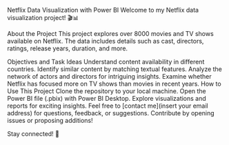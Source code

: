 Netflix Data Visualization with Power BI Welcome to my Netflix data visualization project! 🎬📊

About the Project This project explores over 8000 movies and TV shows available on Netflix. The data includes details such as cast, directors, ratings, release years, duration, and more.

Objectives and Task Ideas Understand content availability in different countries. Identify similar content by matching textual features. Analyze the network of actors and directors for intriguing insights. Examine whether Netflix has focused more on TV shows than movies in recent years. How to Use This Project Clone the repository to your local machine. Open the Power BI file (.pbix) with Power BI Desktop. Explore visualizations and reports for exciting insights. Feel free to [contact me](insert your email address) for questions, feedback, or suggestions. Contribute by opening issues or proposing additions!

Stay connected! 🚀